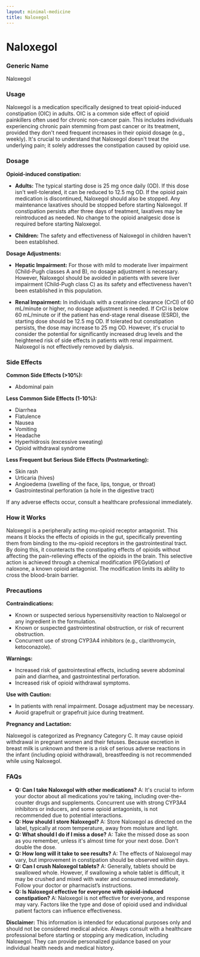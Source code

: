```yaml
---
layout: minimal-medicine
title: Naloxegol
---
```


# Naloxegol
### Generic Name
Naloxegol

### Usage
Naloxegol is a medication specifically designed to treat opioid-induced constipation (OIC) in adults.  OIC is a common side effect of opioid painkillers often used for chronic non-cancer pain. This includes individuals experiencing chronic pain stemming from past cancer or its treatment, provided they don't need frequent increases in their opioid dosage (e.g., weekly).  It's crucial to understand that Naloxegol doesn't treat the underlying pain; it solely addresses the constipation caused by opioid use.

### Dosage
**Opioid-induced constipation:**

* **Adults:** The typical starting dose is 25 mg once daily (OD). If this dose isn't well-tolerated, it can be reduced to 12.5 mg OD.  If the opioid pain medication is discontinued, Naloxegol should also be stopped.  Any maintenance laxatives should be stopped before starting Naloxegol.  If constipation persists after three days of treatment, laxatives may be reintroduced as needed.  No change to the opioid analgesic dose is required before starting Naloxegol.

* **Children:** The safety and effectiveness of Naloxegol in children haven't been established.

**Dosage Adjustments:**

* **Hepatic Impairment:**  For those with mild to moderate liver impairment (Child-Pugh classes A and B), no dosage adjustment is necessary. However, Naloxegol should be avoided in patients with severe liver impairment (Child-Pugh class C) as its safety and effectiveness haven't been established in this population.

* **Renal Impairment:**  In individuals with a creatinine clearance (CrCl) of 60 mL/minute or higher, no dosage adjustment is needed. If CrCl is below 60 mL/minute or if the patient has end-stage renal disease (ESRD), the starting dose should be 12.5 mg OD.  If tolerated but constipation persists, the dose may increase to 25 mg OD. However,  it's crucial to consider the potential for significantly increased drug levels and the heightened risk of side effects in patients with renal impairment.  Naloxegol is not effectively removed by dialysis.

### Side Effects
**Common Side Effects (>10%):**

* Abdominal pain

**Less Common Side Effects (1-10%):**

* Diarrhea
* Flatulence
* Nausea
* Vomiting
* Headache
* Hyperhidrosis (excessive sweating)
* Opioid withdrawal syndrome


**Less Frequent but Serious Side Effects (Postmarketing):**

* Skin rash
* Urticaria (hives)
* Angioedema (swelling of the face, lips, tongue, or throat)
* Gastrointestinal perforation (a hole in the digestive tract)


If any adverse effects occur, consult a healthcare professional immediately.

### How it Works
Naloxegol is a peripherally acting mu-opioid receptor antagonist.  This means it blocks the effects of opioids in the gut, specifically preventing them from binding to the mu-opioid receptors in the gastrointestinal tract. By doing this, it counteracts the constipating effects of opioids without affecting the pain-relieving effects of the opioids in the brain.  This selective action is achieved through a chemical modification (PEGylation) of naloxone, a known opioid antagonist. The modification limits its ability to cross the blood-brain barrier.

### Precautions
**Contraindications:**

* Known or suspected serious hypersensitivity reaction to Naloxegol or any ingredient in the formulation.
* Known or suspected gastrointestinal obstruction, or risk of recurrent obstruction.
* Concurrent use of strong CYP3A4 inhibitors (e.g., clarithromycin, ketoconazole).


**Warnings:**

* Increased risk of gastrointestinal effects, including severe abdominal pain and diarrhea, and gastrointestinal perforation.
* Increased risk of opioid withdrawal symptoms.

**Use with Caution:**

* In patients with renal impairment.  Dosage adjustment may be necessary.
* Avoid grapefruit or grapefruit juice during treatment.


**Pregnancy and Lactation:**

Naloxegol is categorized as Pregnancy Category C.  It may cause opioid withdrawal in pregnant women and their fetuses.  Because excretion in breast milk is unknown and there is a risk of serious adverse reactions in the infant (including opioid withdrawal), breastfeeding is not recommended while using Naloxegol.

### FAQs
* **Q: Can I take Naloxegol with other medications?** A: It's crucial to inform your doctor about all medications you're taking, including over-the-counter drugs and supplements.  Concurrent use with strong CYP3A4 inhibitors or inducers, and some opioid antagonists, is not recommended due to potential interactions.
* **Q: How should I store Naloxegol?** A: Store Naloxegol as directed on the label, typically at room temperature, away from moisture and light.
* **Q: What should I do if I miss a dose?** A: Take the missed dose as soon as you remember, unless it's almost time for your next dose.  Don't double the dose.
* **Q: How long will it take to see results?** A: The effects of Naloxegol may vary, but improvement in constipation should be observed within days.
* **Q:  Can I crush Naloxegol tablets?** A:  Generally, tablets should be swallowed whole. However, if swallowing a whole tablet is difficult, it may be crushed and mixed with water and consumed immediately.  Follow your doctor or pharmacist’s instructions.
* **Q:  Is Naloxegol effective for everyone with opioid-induced constipation?** A:  Naloxegol is not effective for everyone, and response may vary. Factors like the type and dose of opioid used and individual patient factors can influence effectiveness.


**Disclaimer:** This information is intended for educational purposes only and should not be considered medical advice.  Always consult with a healthcare professional before starting or stopping any medication, including Naloxegol. They can provide personalized guidance based on your individual health needs and medical history.
